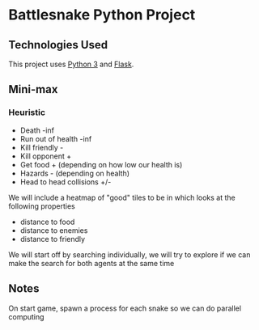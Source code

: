 # Battlesnake Python Project

## Technologies Used

This project uses [Python 3](https://www.python.org/) and [Flask](https://flask.palletsprojects.com/).

## Mini-max
### Heuristic
* Death -inf
* Run out of health -inf
* Kill friendly -
* Kill opponent +
* Get food + (depending on how low our health is)
* Hazards - (depending on health)
* Head to head collisions +/-

We will include a heatmap of "good" tiles to be in which looks at the following properties
*  distance to food
*  distance to enemies
*  distance to friendly

We will start off by searching individually, we will try to explore if we can make the search for both agents at the same time


## Notes
On start game, spawn a process for each snake so we can do parallel computing
